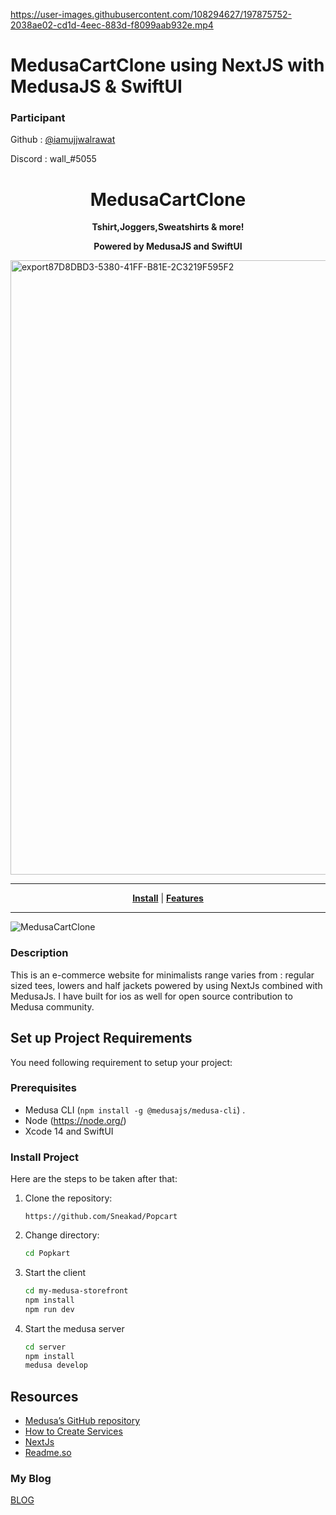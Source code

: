 

https://user-images.githubusercontent.com/108294627/197875752-2038ae02-cd1d-4eec-883d-f8099aab932e.mp4

# MedusaCartClone using NextJS with MedusaJS & SwiftUI 

### Participant

Github : [@iamujjwalrawat](https://github.com/iamujjwalrawat) 

Discord : wall_#5055
 
<h1 align="center" style="font-weight: bold;">MedusaCartClone</h1>
<p align="center" style="font-weight: bold;">Tshirt,Joggers,Sweatshirts & more! </p>
<p align="center" style="font-weight: bold;">Powered by MedusaJS and SwiftUI </p>
<img width="983" alt="export87D8DBD3-5380-41FF-B81E-2C3219F595F2" src="https://user-images.githubusercontent.com/108294627/197875024-ed0f1dd6-2536-49c7-b1a0-4c1993927ba8.png">

---
<p align="center">
<strong><a href="#Installation">Install</a></strong>
|
<strong><a href="#Features">Features</a></strong>

</p>

---

![MedusaCartClone](https://user-images.githubusercontent.com/108294627/197879043-02011a6e-5d15-4f81-80c7-21f7abd2cc54.png)

### Description

This is an e-commerce website for minimalists range varies from : regular sized tees, lowers and half jackets powered by using NextJs combined with MedusaJs.
I have built for ios as well for open source contribution to Medusa community.

## Set up Project Requirements

You need following requirement to setup your project:

### Prerequisites

- Medusa CLI (```npm install -g @medusajs/medusa-cli```) .
- Node (https://node.org/)
- Xcode 14 and SwiftUI

### Install Project

Here are the steps to be taken after that:


1. Clone the repository:

    ```
    https://github.com/Sneakad/Popcart
    ```

2. Change directory:
    ```bash
    cd Popkart
    ```
3. Start the client
    ```bash
    cd my-medusa-storefront
    npm install
    npm run dev
    ```
4. Start the medusa server
    ```bash
    cd server
    npm install
    medusa develop
    ```
## Resources

- [Medusa’s GitHub repository](https://github.com/medusajs/medusa)
- [How to Create Services](https://docs.medusajs.com/advanced/backend/services/create-service)
- [NextJs](https://nextjs.org/)
- [Readme.so](https://readme.so/editor)

### My Blog
[BLOG](https://medium.com/@walrusurj)
